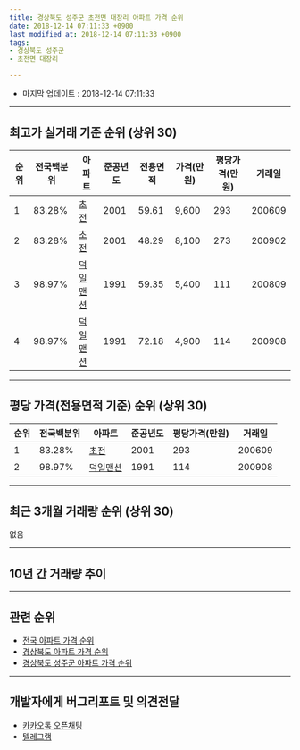 ```yaml
---
title: 경상북도 성주군 초전면 대장리 아파트 가격 순위
date: 2018-12-14 07:11:33 +0900
last_modified_at: 2018-12-14 07:11:33 +0900
tags:
- 경상북도 성주군
- 초전면 대장리

---
```


* 마지막 업데이트 : 2018-12-14 07:11:33

---

## 최고가 실거래 기준 순위 (상위 30)


|순위|전국백분위|아파트|준공년도|전용면적|가격(만원)|평당가격(만원)|거래일|
|---|---|---|---|---|---|---|---|
|1|83.28%|[초전](https://search.naver.com/search.naver?query=%EA%B2%BD%EC%83%81%EB%B6%81%EB%8F%84+%EC%84%B1%EC%A3%BC%EA%B5%B0+%EC%B4%88%EC%A0%84%EB%A9%B4+%EB%8C%80%EC%9E%A5%EB%A6%AC+%EC%B4%88%EC%A0%84)|2001|59.61|9,600|293|200609|
|2|83.28%|[초전](https://search.naver.com/search.naver?query=%EA%B2%BD%EC%83%81%EB%B6%81%EB%8F%84+%EC%84%B1%EC%A3%BC%EA%B5%B0+%EC%B4%88%EC%A0%84%EB%A9%B4+%EB%8C%80%EC%9E%A5%EB%A6%AC+%EC%B4%88%EC%A0%84)|2001|48.29|8,100|273|200902|
|3|98.97%|[덕일맨션](https://search.naver.com/search.naver?query=%EA%B2%BD%EC%83%81%EB%B6%81%EB%8F%84+%EC%84%B1%EC%A3%BC%EA%B5%B0+%EC%B4%88%EC%A0%84%EB%A9%B4+%EB%8C%80%EC%9E%A5%EB%A6%AC+%EB%8D%95%EC%9D%BC%EB%A7%A8%EC%85%98)|1991|59.35|5,400|111|200809|
|4|98.97%|[덕일맨션](https://search.naver.com/search.naver?query=%EA%B2%BD%EC%83%81%EB%B6%81%EB%8F%84+%EC%84%B1%EC%A3%BC%EA%B5%B0+%EC%B4%88%EC%A0%84%EB%A9%B4+%EB%8C%80%EC%9E%A5%EB%A6%AC+%EB%8D%95%EC%9D%BC%EB%A7%A8%EC%85%98)|1991|72.18|4,900|114|200908|


---

## 평당 가격(전용면적 기준) 순위 (상위 30)


|순위|전국백분위|아파트|준공년도|평당가격(만원)|거래일|
|---|---|---|---|---|---|
|1|83.28%|[초전](https://search.naver.com/search.naver?query=%EA%B2%BD%EC%83%81%EB%B6%81%EB%8F%84+%EC%84%B1%EC%A3%BC%EA%B5%B0+%EC%B4%88%EC%A0%84%EB%A9%B4+%EB%8C%80%EC%9E%A5%EB%A6%AC+%EC%B4%88%EC%A0%84)|2001|293|200609|
|2|98.97%|[덕일맨션](https://search.naver.com/search.naver?query=%EA%B2%BD%EC%83%81%EB%B6%81%EB%8F%84+%EC%84%B1%EC%A3%BC%EA%B5%B0+%EC%B4%88%EC%A0%84%EB%A9%B4+%EB%8C%80%EC%9E%A5%EB%A6%AC+%EB%8D%95%EC%9D%BC%EB%A7%A8%EC%85%98)|1991|114|200908|


---

## 최근 3개월 거래량 순위 (상위 30)

없음

---

## 10년 간 거래량 추이


<div style="width:100%;">
    <canvas id="deal_progress" height="250"></canvas>
</div>

<script>
new Chart(document.getElementById("deal_progress"), {
    type: 'line',
    data: {
        labels: ['200812','200901','200902','200903','200904','200905','200906','200907','200908','200909','200910','200911','200912','201001','201002','201003','201004','201005','201006','201007','201008','201009','201010','201011','201012','201101','201102','201103','201104','201105','201106','201107','201108','201109','201110','201111','201112','201201','201202','201203','201204','201205','201206','201207','201208','201209','201210','201211','201212','201301','201302','201303','201304','201305','201306','201307','201308','201309','201310','201311','201312','201401','201402','201403','201404','201405','201406','201407','201408','201409','201410','201411','201412','201501','201502','201503','201504','201505','201506','201507','201508','201509','201510','201511','201512','201601','201602','201603','201604','201605','201606','201607','201608','201609','201610','201611','201612','201701','201702','201703','201704','201705','201706','201707','201708','201709','201710','201711','201712','201801','201802','201803','201804','201805','201806','201807','201808','201809','201810','201811','201812'],
        datasets: [{
            label: '실거래 수',
            pointRadius: 1,
            data: [1, 1, 3, 1, 1, 0, 0, 1, 2, 0, 1, 0, 3, 1, 0, 1, 2, 0, 0, 0, 0, 0, 2, 0, 0, 0, 0, 0, 1, 2, 0, 0, 1, 3, 3, 1, 4, 0, 0, 1, 2, 1, 1, 0, 1, 0, 1, 0, 0, 0, 1, 1, 0, 0, 1, 0, 0, 0, 0, 0, 0, 0, 0, 1, 1, 0, 0, 0, 0, 0, 0, 0, 1, 0, 0, 0, 0, 0, 0, 0, 0, 1, 0, 0, 2, 0, 1, 0, 0, 1, 1, 0, 0, 0, 0, 0, 0, 0, 0, 1, 0, 2, 0, 0, 0, 0, 0, 1, 0, 0, 0, 0, 0, 0, 0, 1, 1, 0, 0, 0, 0],
            borderColor: "rgba(255, 201, 14, 1)",
            backgroundColor: "rgba(255, 201, 14, 0.5)",
            fill: true,
        }]
    },
    options: {
        responsive: true,
        title: {
            display: true,
            text: '10년간 거래량 추이'
        },
        tooltips: {
            mode: 'index',
            intersect: false,
        },
        hover: {
            mode: 'nearest',
            intersect: true
        },
        scales: {
            xAxes: [{
                display: true,
                scaleLabel: {
                    display: true,
                    labelString: '년/월'
                }
            }],
            yAxes: [{
                display: true,
                ticks: {
                    suggestedMin: 0,
                },
                scaleLabel: {
                    display: true,
                    labelString: '실거래 수'
                }
            }]
        }
    }
});

</script>


---

## 관련 순위

- [전국 아파트 가격 순위](https://inasie.github.io/apt-ranking/전국)
- [경상북도 아파트 가격 순위](https://inasie.github.io/apt-ranking/경상북도)
- [경상북도 성주군 아파트 가격 순위](https://inasie.github.io/apt-ranking/경상북도-성주군)


---

## 개발자에게 버그리포트 및 의견전달

- [카카오톡 오픈채팅](https://open.kakao.com/o/gLJUAP4)
- [텔레그램](https://t.me/inasie)

